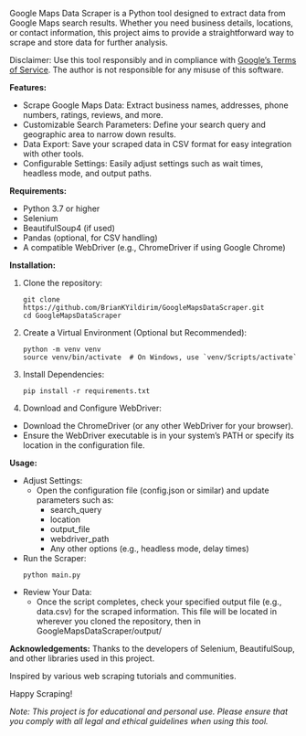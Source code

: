 Google Maps Data Scraper is a Python tool designed to extract data from Google Maps search results. Whether you need business details, locations, or contact information, this project aims to provide a straightforward way to scrape and store data for further analysis.

Disclaimer: Use this tool responsibly and in compliance with [Google’s Terms of Service]([url](https://policies.google.com/terms?hl=en-US)). The author is not responsible for any misuse of this software.

**Features:**  
- Scrape Google Maps Data: Extract business names, addresses, phone numbers, ratings, reviews, and more.
- Customizable Search Parameters: Define your search query and geographic area to narrow down results.
- Data Export: Save your scraped data in CSV format for easy integration with other tools.
- Configurable Settings: Easily adjust settings such as wait times, headless mode, and output paths.

**Requirements:**
- Python 3.7 or higher
- Selenium
- BeautifulSoup4 (if used)
- Pandas (optional, for CSV handling)
- A compatible WebDriver (e.g., ChromeDriver if using Google Chrome)

**Installation:**
1. Clone the repository:
   ```
   git clone https://github.com/BrianKYildirim/GoogleMapsDataScraper.git
   cd GoogleMapsDataScraper
   ```
2. Create a Virtual Environment (Optional but Recommended):
   ```
   python -m venv venv
   source venv/bin/activate  # On Windows, use `venv/Scripts/activate`
   ```
3. Install Dependencies:
   ```
   pip install -r requirements.txt
   ```
4. Download and Configure WebDriver:
- Download the ChromeDriver (or any other WebDriver for your browser).
- Ensure the WebDriver executable is in your system’s PATH or specify its location in the configuration file.

**Usage:**
- Adjust Settings:
    - Open the configuration file (config.json or similar) and update parameters such as:
      - search_query
      - location
      - output_file
      - webdriver_path
      - Any other options (e.g., headless mode, delay times)
- Run the Scraper:
  ```
  python main.py
  ```
- Review Your Data:
  - Once the script completes, check your specified output file (e.g., data.csv) for the scraped information. This file will be located in  wherever you cloned the repository, then in GoogleMapsDataScraper/output/

**Acknowledgements:**
Thanks to the developers of Selenium, BeautifulSoup, and other libraries used in this project.

Inspired by various web scraping tutorials and communities.

Happy Scraping!

_Note: This project is for educational and personal use. Please ensure that you comply with all legal and ethical guidelines when using this tool._


